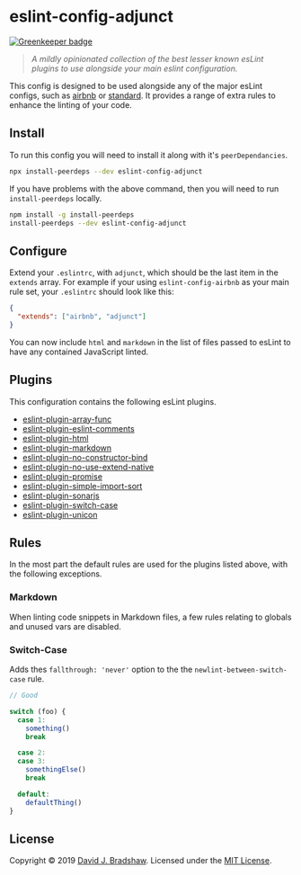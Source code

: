 # eslint-config-adjunct

[![Greenkeeper badge](https://badges.greenkeeper.io/davidjbradshaw/eslint-config-adjunct.svg)](https://greenkeeper.io/)

> _A mildly opinionated collection of the best lesser known esLint plugins to use alongside your main eslint configuration._

This config is designed to be used alongside any of the major esLint configs, such as [airbnb](https://github.com/airbnb/javascript) or [standard](https://github.com/standard/eslint-config-standard). It provides a range of extra rules to enhance the linting of your code.

## Install

To run this config you will need to install it along with it's `peerDependancies`.

```sh
npx install-peerdeps --dev eslint-config-adjunct
```

If you have problems with the above command, then you will need to run `install-peerdeps` locally.

```sh
npm install -g install-peerdeps
install-peerdeps --dev eslint-config-adjunct
```

## Configure

Extend your `.eslintrc`, with `adjunct`, which should be the last item in the `extends` array. For example if your using `eslint-config-airbnb` as your main rule set, your `.eslintrc` should look like this:

```json
{
  "extends": ["airbnb", "adjunct"]
}
```

You can now include `html` and `markdown` in the list of files passed to esLint to have any contained JavaScript linted.

## Plugins

This configuration contains the following esLint plugins.

* [eslint-plugin-array-func](https://github.com/freaktechnik/eslint-plugin-array-func)
* [eslint-plugin-eslint-comments](https://github.com/mysticatea/eslint-plugin-eslint-comments)
* [eslint-plugin-html](https://github.com/BenoitZugmeyer/eslint-plugin-html)
* [eslint-plugin-markdown](https://github.com/eslint/eslint-plugin-markdown)
* [eslint-plugin-no-constructor-bind](https://github.com/markalfred/eslint-plugin-no-constructor-bind)
* [eslint-plugin-no-use-extend-native](https://github.com/dustinspecker/eslint-plugin-no-use-extend-native)
* [eslint-plugin-promise](https://github.com/xjamundx/eslint-plugin-promise)
* [eslint-plugin-simple-import-sort](https://github.com/lydell/eslint-plugin-simple-import-sort)
* [eslint-plugin-sonarjs](https://github.com/SonarSource/eslint-plugin-sonarjs)
* [eslint-plugin-switch-case](https://github.com/lukeapage/eslint-plugin-switch-case)
* [eslint-plugin-unicon](https://github.com/sindresorhus/eslint-plugin-unicorn)

## Rules

In the most part the default rules are used for the plugins listed above, with the following exceptions.

### Markdown

When linting code snippets in Markdown files, a few rules relating to globals and unused vars are disabled.

### Switch-Case

Adds thes `fallthrough: 'never'` option to the the `newlint-between-switch-case` rule.

```js
// Good

switch (foo) {
  case 1:
    something()
    break

  case 2:
  case 3:
    somethingElse()
    break

  default:
    defaultThing()
}
```

## License
Copyright &copy; 2019 [David J. Bradshaw](https://github.com/davidjbradshaw).
Licensed under the [MIT License](LICENSE).
